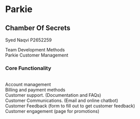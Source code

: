 # Parkie

## Chamber Of Secrets

Syed Naqvi
P2652259

Team Development Methods </br>
Parkie Customer Management

### Core Functionality

</br>
Account management </br>
Billing and payment methods </br>
Customer support. (Documentation and FAQs) </br>
Customer Communications. (Email and online chatbot) </br>
Customer Feedback (form to fill out to get customer feedback) </br>
Customer engagement (page for promotions) </br>
